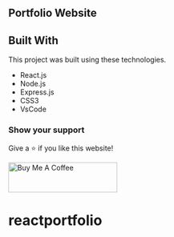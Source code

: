 ## Portfolio Website


## Built With
This project was built using these technologies.

- React.js
- Node.js
- Express.js
- CSS3
- VsCode

### Show your support

Give a ⭐ if you like this website!

<a href="https://www.buymeacoffee.com/sandeepmaharjan" target="_blank"><img src="https://cdn.buymeacoffee.com/buttons/v2/default-violet.png" alt="Buy Me A Coffee" height= "60px" width= "217px" ></a>
# reactportfolio
